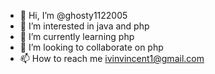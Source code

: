 - 👋 Hi, I’m @ghosty1122005
- 👀 I’m interested in java and php
- 🌱 I’m currently learning php
- 💞️ I’m looking to collaborate on php 
- 📫 How to reach me ivinvincent1@gmail.com

<!---
ghosty1122005/ghosty1122005 is a ✨ special ✨ repository because its `README.md` (this file) appears on your GitHub profile.
You can click the Preview link to take a look at your changes.
--->
